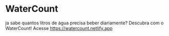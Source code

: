 # WaterCount
ja sabe quantos litros de água precisa beber diariamente? Descubra com o WaterCount!
Acesse https://watercount.netlify.app
